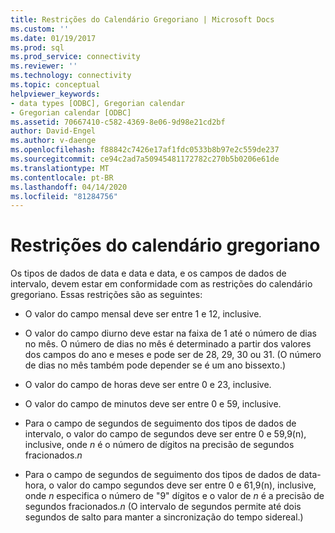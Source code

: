 ```yaml
---
title: Restrições do Calendário Gregoriano | Microsoft Docs
ms.custom: ''
ms.date: 01/19/2017
ms.prod: sql
ms.prod_service: connectivity
ms.reviewer: ''
ms.technology: connectivity
ms.topic: conceptual
helpviewer_keywords:
- data types [ODBC], Gregorian calendar
- Gregorian calendar [ODBC]
ms.assetid: 70667410-c582-4369-8e06-9d98e21cd2bf
author: David-Engel
ms.author: v-daenge
ms.openlocfilehash: f88842c7426e17af1fdc0533b8b97e2c559de237
ms.sourcegitcommit: ce94c2ad7a50945481172782c270b5b0206e61de
ms.translationtype: MT
ms.contentlocale: pt-BR
ms.lasthandoff: 04/14/2020
ms.locfileid: "81284756"
---
```

# <a name="constraints-of-the-gregorian-calendar"></a>Restrições do calendário gregoriano
Os tipos de dados de data e data e data, e os campos de dados de intervalo, devem estar em conformidade com as restrições do calendário gregoriano. Essas restrições são as seguintes:  
  
-   O valor do campo mensal deve ser entre 1 e 12, inclusive.  
  
-   O valor do campo diurno deve estar na faixa de 1 até o número de dias no mês. O número de dias no mês é determinado a partir dos valores dos campos do ano e meses e pode ser de 28, 29, 30 ou 31. (O número de dias no mês também pode depender se é um ano bissexto.)  
  
-   O valor do campo de horas deve ser entre 0 e 23, inclusive.  
  
-   O valor do campo de minutos deve ser entre 0 e 59, inclusive.  
  
-   Para o campo de segundos de seguimento dos tipos de dados de intervalo, o valor do campo de segundos deve ser entre 0 e 59,9(n), inclusive, onde *n* é o número de dígitos na precisão de segundos fracionados.*n*  
  
-   Para o campo de segundos de seguimento dos tipos de dados de data-hora, o valor do campo segundos deve ser entre 0 e 61,9(n), inclusive, onde *n* especifica o número de "9" dígitos e o valor de *n* é a precisão de segundos fracionados.*n* (O intervalo de segundos permite até dois segundos de salto para manter a sincronização do tempo sidereal.)
